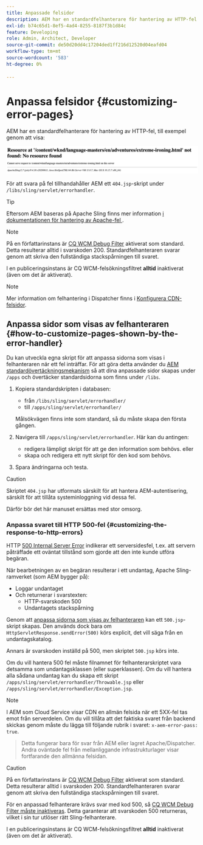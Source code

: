 ```yaml
---
title: Anpassade felsidor
description: AEM har en standardfelhanterare för hantering av HTTP-fel som kan anpassas.
exl-id: b74c65d1-8ef5-4ad4-8255-8187f3b1d84c
feature: Developing
role: Admin, Architect, Developer
source-git-commit: de50d20dd4c17204ded1ff216d12520d04eafd04
workflow-type: tm+mt
source-wordcount: '583'
ht-degree: 0%

---
```


# Anpassa felsidor {#customizing-error-pages}

AEM har en standardfelhanterare för hantering av HTTP-fel, till exempel genom att visa:

![Standardfelmeddelande](assets/error-message-standard.png)

För att svara på fel tillhandahåller AEM ett `404.jsp`-skript under `/libs/sling/servlet/errorhandler`.

>[!TIP]
>
>Eftersom AEM baseras på Apache Sling finns mer information [ i dokumentationen för hantering av Apache-fel ](https://sling.apache.org/documentation/the-sling-engine/errorhandling.html).

>[!NOTE]
>
>På en författarinstans är [CQ WCM Debug Filter](/help/implementing/deploying/configuring-osgi.md) aktiverat som standard. Detta resulterar alltid i svarskoden 200. Standardfelhanteraren svarar genom att skriva den fullständiga stackspårningen till svaret.
>
>I en publiceringsinstans är CQ WCM-felsökningsfiltret **alltid** inaktiverat (även om det är aktiverat).

>[!NOTE]
>
>Mer information om felhantering i Dispatcher finns i [Konfigurera CDN-felsidor](/help/implementing/dispatcher/cdn-error-pages.md).

## Anpassa sidor som visas av felhanteraren {#how-to-customize-pages-shown-by-the-error-handler}

Du kan utveckla egna skript för att anpassa sidorna som visas i felhanteraren när ett fel inträffar. För att göra detta använder du [AEM standardövertäckningsmekanism](/help/implementing/developing/introduction/overlays.md) så att dina anpassade sidor skapas under `/apps` och övertäcker standardsidorna som finns under `/libs`.

1. Kopiera standardskripten i databasen:

   * från `/libs/sling/servlet/errorhandler/`
   * till `/apps/sling/servlet/errorhandler/`

   Målsökvägen finns inte som standard, så du måste skapa den första gången.

1. Navigera till `/apps/sling/servlet/errorhandler`. Här kan du antingen:

   * redigera lämpligt skript för att ge den information som behövs. eller
   * skapa och redigera ett nytt skript för den kod som behövs.

1. Spara ändringarna och testa.

>[!CAUTION]
>
>Skriptet `404.jsp` har utformats särskilt för att hantera AEM-autentisering, särskilt för att tillåta systeminloggning vid dessa fel.
>
>Därför bör det här manuset ersättas med stor omsorg.

### Anpassa svaret till HTTP 500-fel {#customizing-the-response-to-http-errors}

HTTP [500 Internal Server Error](https://www.w3.org/Protocols/rfc2616/rfc2616-sec10.html) indikerar ett serversidesfel, t.ex. att servern påträffade ett oväntat tillstånd som gjorde att den inte kunde utföra begäran.

När bearbetningen av en begäran resulterar i ett undantag, Apache Sling-ramverket (som AEM bygger på):

* Loggar undantaget
* Och returnerar i svarstexten:
   * HTTP-svarskoden 500
   * Undantagets stackspårning

Genom att [anpassa sidorna som visas av felhanteraren](#how-to-customize-pages-shown-by-the-error-handler) kan ett `500.jsp`-skript skapas. Den används dock bara om `HttpServletResponse.sendError(500)` körs explicit, det vill säga från en undantagskatalog.

Annars är svarskoden inställd på 500, men skriptet `500.jsp` körs inte.

Om du vill hantera 500 fel måste filnamnet för felhanterarskriptet vara detsamma som undantagsklassen (eller superklassen). Om du vill hantera alla sådana undantag kan du skapa ett skript `/apps/sling/servlet/errorhandler/Throwable.jsp` eller `/apps/sling/servlet/errorhandler/Exception.jsp`.

>[!NOTE]
>
>I AEM som Cloud Service visar CDN en allmän felsida när ett 5XX-fel tas emot från serverdelen. Om du vill tillåta att det faktiska svaret från backend skickas genom måste du lägga till följande rubrik i svaret: `x-aem-error-pass: true`.
>>Detta fungerar bara för svar från AEM eller lagret Apache/Dispatcher. Andra oväntade fel från mellanliggande infrastrukturlager visar fortfarande den allmänna felsidan.

>[!CAUTION]
>
>På en författarinstans är [CQ WCM Debug Filter](/help/implementing/deploying/configuring-osgi.md) aktiverat som standard. Detta resulterar alltid i svarskoden 200. Standardfelhanteraren svarar genom att skriva den fullständiga stackspårningen till svaret.
>
>För en anpassad felhanterare krävs svar med kod 500, så [CQ WCM Debug Filter måste inaktiveras](/help/implementing/deploying/configuring-osgi.md). Detta garanterar att svarskoden 500 returneras, vilket i sin tur utlöser rätt Sling-felhanterare.
>
>I en publiceringsinstans är CQ WCM-felsökningsfiltret **alltid** inaktiverat (även om det är aktiverat).
